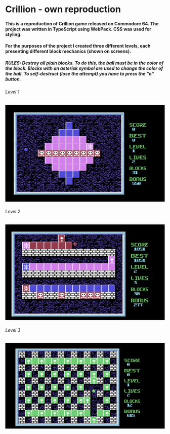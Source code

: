 # __Crillion - own reproduction__
#### This is a reproduction of Crillion game released on Commodore 64. The project was written in TypeScript using WebPack. CSS was used for styling.
#### For the purposes of the project I created three different levels, each presenting different block mechanics (shown on screens).
##### RULES: Destroy all plain blocks. To do this, the ball must be in the color of the block. Blocks with an asterisk symbol are used to change the color of the ball. To self-destruct (lose the attempt) you have to press the "o" button.
###### Level 1
![level 1](https://github.com/Efem67/Crillion/blob/master/1.png)
###### Level 2
![level 2](https://github.com/Efem67/Crillion/blob/master/3.png)
###### Level 3
![level 3](https://github.com/Efem67/Crillion/blob/master/4.png)
